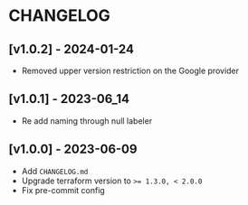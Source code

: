 # CHANGELOG

## [v1.0.2] - 2024-01-24

- Removed upper version restriction on the Google provider

## [v1.0.1] - 2023-06_14

- Re add naming through null labeler

## [v1.0.0] - 2023-06-09

- Add `CHANGELOG.md`
- Upgrade terraform version to `>= 1.3.0, < 2.0.0`
- Fix pre-commit config
